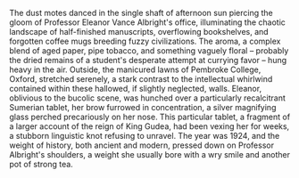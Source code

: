 The dust motes danced in the single shaft of afternoon sun piercing the gloom of Professor Eleanor Vance Albright's office, illuminating the chaotic landscape of half-finished manuscripts, overflowing bookshelves, and forgotten coffee mugs breeding fuzzy civilizations. The aroma, a complex blend of aged paper, pipe tobacco, and something vaguely floral – probably the dried remains of a student's desperate attempt at currying favor – hung heavy in the air. Outside, the manicured lawns of Pembroke College, Oxford, stretched serenely, a stark contrast to the intellectual whirlwind contained within these hallowed, if slightly neglected, walls. Eleanor, oblivious to the bucolic scene, was hunched over a particularly recalcitrant Sumerian tablet, her brow furrowed in concentration, a silver magnifying glass perched precariously on her nose. This particular tablet, a fragment of a larger account of the reign of King Gudea, had been vexing her for weeks, a stubborn linguistic knot refusing to unravel. The year was 1924, and the weight of history, both ancient and modern, pressed down on Professor Albright's shoulders, a weight she usually bore with a wry smile and another pot of strong tea.
